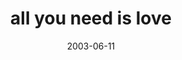 ---
layout: base.njk
title : 'all you need is love' 
view_title : 'all you need is love' 
year : '2003' 
date : '2003-06-11' 
img_file : '/drawing/allyouneedislove.png' 
html_file : 'allyouneedislove' 
next_html : 'heneverwastoosmart.html' 
year_order : '99' 
permalink : "title/{{html_file}}.html"
---